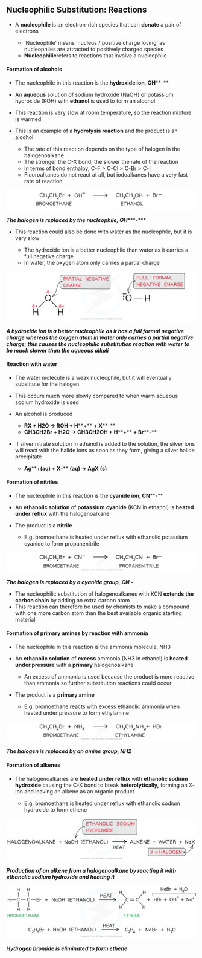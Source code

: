## Nucleophilic Substitution: Reactions

* A **nucleophile** is an electron-rich species that can **donate** a pair of electrons

  + ‘Nucleophile’ means ‘nucleus / positive charge loving’ as nucleophiles are attracted to positively charged species
  + **Nucleophilic**refers to reactions that involve a nucleophile

#### Formation of alcohols

* The nucleophile in this reaction is the **hydroxide ion**, **OH****-**
* An **aqueous** solution of sodium hydroxide (NaOH) or potassium hydroxide (KOH) with **ethanol** is used to form an alcohol
* This reaction is very slow at room temperature, so the reaction mixture is warmed
* This is an example of a **hydrolysis reaction** and the product is an alcohol

  + The rate of this reaction depends on the type of halogen in the halogenoalkane
  + The stronger the C-X bond, the slower the rate of the reaction
  + In terms of bond enthalpy, C-F > C-Cl > C-Br > C-I
  + Fluoroalkanes do not react at all, but iodoalkanes have a very fast rate of reaction

![Halogen Compounds Electrophilic Substitution by NaOH, downloadable AS & A Level Chemistry revision notes](3.3-Halogen-Compounds-Electrophilic-Substitution-by-NaOH.png)

***The halogen is replaced by the nucleophile, OH******-***

* This reaction could also be done with water as the nucleophile, but it is very slow

  + The hydroxide ion is a better nucleophile than water as it carries a full negative charge
  + In water, the oxygen atom only carries a partial charge

![Halogen Compounds Nucleophilicity, downloadable AS & A Level Chemistry revision notes](3.3-Halogen-Compounds-Nucleophilicity.png)

***A hydroxide ion is a better nucleophile as it has a full formal negative charge whereas the oxygen atom in water only carries a partial negative charge; this causes the nucleophilic substitution reaction with water to be much slower than the aqueous alkali***

#### Reaction with water

* The water molecule is a weak nucleophile, but it will eventually substitute for the halogen
* This occurs much more slowly compared to when warm aqueous sodium hydroxide is used
* An alcohol is produced

  + **RX + H****2****O → ROH + H****+** **+ X****-**
  + **CH****3****CH****2****Br + H****2****O → CH****3****CH****2****OH + H****+** **+ Br****-**
* If silver nitrate solution in ethanol is added to the solution, the silver ions will react with the halide ions as soon as they form, giving a silver halide precipitate

  + **Ag****+****(aq) + X****-** **(aq) → AgX (s)**

#### Formation of nitriles

* The nucleophile in this reaction is the **cyanide ion, CN****-**
* An **ethanolic solution** of **potassium** **cyanide** (KCN in ethanol) is **heated** **under** **reflux** with the halogenoalkane
* The product is a **nitrile**

  + E.g. bromoethane is heated under reflux with ethanolic potassium cyanide to form propanenitrile

![Halogen Compounds Electrophilic Substitution by KCN, downloadable AS & A Level Chemistry revision notes](3.3-Halogen-Compounds-Electrophilic-Substitution-by-KCN.png)

***The halogen is replaced by a cyanide group, CN*** ***-***

* The nucleophilic substitution of halogenoalkanes with KCN **extends the carbon chain** by adding an extra carbon atom
* This reaction can therefore be used by chemists to make a compound with one more carbon atom than the best available organic starting material

#### Formation of primary amines by reaction with ammonia

* The nucleophile in this reaction is the ammonia molecule, NH3
* An **ethanolic** **solution** of **excess** ammonia (NH3 in ethanol) is **heated** **under pressure** with a **primary** halogenoalkane

  + An excess of ammonia is used because the product is more reactive than ammonia so further substitution reactions could occur
* The product is a **primary amine**

  + E.g. bromoethane reacts with excess ethanolic ammonia when heated under pressure to form ethylamine

![Halogen Compounds Electrophilic Substitution by NH3, downloadable AS & A Level Chemistry revision notes](3.3-Halogen-Compounds-Electrophilic-Substitution-by-NH3.png)

***The halogen is replaced by an amine group, NH******2***

#### Formation of alkenes

* The halogenoalkanes are **heated under reflux** with **ethanolic sodium hydroxide** causing the C-X bond to break **heterolytically,** forming an X- ion and leaving an alkene as an organic product

  + E.g. bromoethane is heated under reflux with ethanolic sodium hydroxide to form ethene

![Hydrocarbons Elimination Reaction, downloadable AS & A Level Chemistry revision notes](3.2-Hydrocarbons-Elimination-Reaction.png)

***Production of an alkene from a halogenoalkane by reacting it with ethanolic sodium hydroxide and heating it***

![Halogen Compounds Elimination, downloadable AS & A Level Chemistry revision notes](3.3-Halogen-Compounds-Elimination.png)

***Hydrogen bromide is eliminated to form ethene***